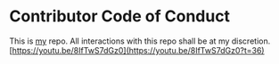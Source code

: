 # Contributor Code of Conduct

This is [my](https://github.com/jpshrader) repo. All interactions with this repo shall be at my discretion. [https://youtu.be/8IfTwS7dGz0](https://youtu.be/8IfTwS7dGz0?t=36)